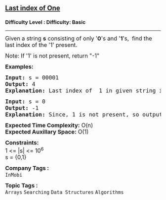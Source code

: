 <h2><a href="https://www.geeksforgeeks.org/problems/last-index-of-15847/1?page=1&category=Arrays&sortBy=difficulty">Last index of One</a></h2><h3>Difficulty Level : Difficulty: Basic</h3><hr><div class="problems_problem_content__Xm_eO"><p><span style="font-size: 18px;">Given a string <strong>s</strong> consisting of only '<strong>0</strong>'s and '<strong>1</strong>'s,&nbsp; find the last index of the '1' present.<br></span></p>
<p><span style="font-size: 18px;">Note:&nbsp;</span><span style="font-size: 18px;">If '1' is not present, return "-1"</span></p>
<p><span style="font-size: 18px;"><strong>Examples:</strong></span></p>
<pre><span style="font-size: 18px;"><strong>Input: </strong>s = 00001
<strong>Output: </strong>4
<strong>Explanation: </strong>Last index of&nbsp; 1 in given string is 4.</span>
</pre>
<pre><span style="font-size: 18px;"><strong>Input:</strong> s =<strong> </strong>0
<strong>Output: </strong>-1
<strong>Explanation: </strong>Since, 1 is not present, so output is -1.</span></pre>
<p><span style="font-size: 18px;"><strong>Expected Time Complexity:</strong> O(n)<br><strong>Expected Auxillary Space:</strong> O(1)</span></p>
<p><span style="font-size: 18px;"><strong>Constraints: </strong><br>1 &lt;= |s| &lt;= 10<sup>6</sup><br>s = {0,1}</span></p></div><p><span style=font-size:18px><strong>Company Tags : </strong><br><code>InMobi</code>&nbsp;<br><p><span style=font-size:18px><strong>Topic Tags : </strong><br><code>Arrays</code>&nbsp;<code>Searching</code>&nbsp;<code>Data Structures</code>&nbsp;<code>Algorithms</code>&nbsp;
